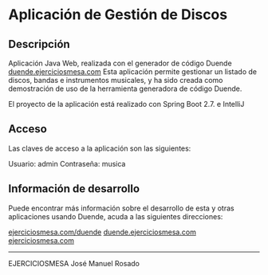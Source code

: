 # Aplicación de Gestión de Discos

## Descripción

Aplicación Java Web, realizada con el generador de código Duende [duende.ejerciciosmesa.com](https://ejerciciosmesa.com/duende)
Esta aplicación permite gestionar un listado de discos, bandas e instrumentos musicales, y ha sido creada como demostración de uso
de la herramienta generadora de código Duende.

El proyecto de la aplicación está realizado con Spring Boot 2.7. e IntelliJ

## Acceso

Las claves de acceso a la aplicación son las siguientes:

Usuario: admin
Contraseña: musica

## Información de desarrollo

Puede encontrar más información sobre el desarrollo de esta y otras aplicaciones usando Duende, acuda a las siguientes direcciones:

[ejerciciosmesa.com/duende](https://ejerciciosmesa.com/duende)
[duende.ejerciciosmesa.com](https://ejerciciosmesa.com/duende)
[ejerciciosmesa.com](https://ejerciciosmesa.com)

***

EJERCICIOSMESA
José Manuel Rosado

